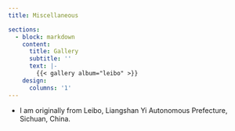 ```yaml
---
title: Miscellaneous

sections:
  - block: markdown
    content:
      title: Gallery
      subtitle: ''
      text: |-
        {{< gallery album="leibo" >}}
    design:
      columns: '1'
---
```

- I am originally from Leibo, Liangshan Yi Autonomous Prefecture, Sichuan, China.